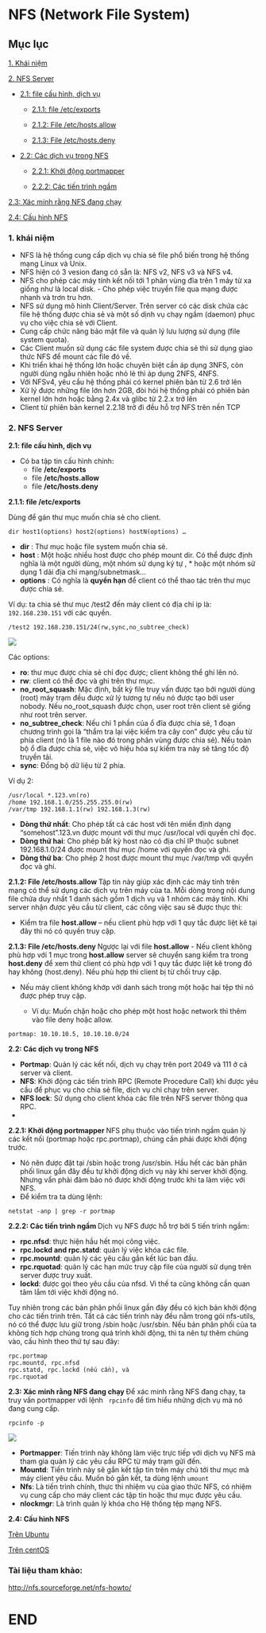 # NFS (Network File System)
## Mục lục
[1. Khái niệm](#1)

[2. NFS Server](#2)

- [2.1: file cấu hình, dịch vụ](#2.1)

  - [2.1.1: file /etc/exports](#2.1.1)

  - [2.1.2: File /etc/hosts.allow](#2.1.2)

  - [2.1.3: File /etc/hosts.deny](#2.1.3)

- [2.2: Các dịch vụ trong NFS](#2.2)

  - [2.2.1: Khởi động portmapper](#2.2.1)

  - [2.2.2: Các tiến trình ngầm](#2.2.2)

[2.3: Xác minh rằng NFS đang chạy](#2.3)

[2.4: Cấu hình NFS](#2.4)
### <a name="1"> 1. khái niệm </a>

- NFS là hệ thống cung cấp dịch vụ chia sẻ file phổ biến trong hệ thống mạng Linux và Unix.
- NFS hiện có 3 vesion đang có sẵn là: NFS v2, NFS v3 và NFS v4.
- NFS cho phép các máy tính kết nối tới 1 phân vùng đĩa trên 1 máy từ xa giống như là local disk. - Cho phép việc truyền file qua mạng được nhanh và trơn tru hơn.
- NFS sử dụng mô hình Client/Server. Trên server có các disk chứa các file hệ thống được chia sẻ và một số dịnh vụ chạy ngầm (daemon) phục vụ cho việc chia sẻ với Client.
- Cung cấp chức năng bảo mật file và quản lý lưu lượng sử dụng (file system quota).
- Các Client muốn sử dụng các file system được chia sẻ thì sử dụng giao thức NFS để mount các file đó về.
- Khi triển khai hệ thống lớn hoặc chuyên biệt cần áp dụng 3NFS, còn người dùng ngẫu nhiên hoặc nhỏ lẻ thì áp dụng 2NFS, 4NFS.
- Với NFSv4, yêu cầu hệ thống phải có kernel phiên bản từ 2.6 trở lên
- Xử lý được những file lớn hơn 2GB, đòi hỏi hệ thống phải có phiên bản kernel lớn hơn hoặc bằng 2.4x và glibc từ 2.2.x trở lên
- Client từ phiên bản kernel 2.2.18 trở đi đều hỗ trợ NFS trên nền TCP

### <a name="2"> 2. NFS Server </a>
**<a name="2.1"> 2.1: file cấu hình, dịch vụ </a>**
- Có ba tập tin cấu hình chính:
  - file **/etc/exports**
  - file  **/etc/hosts.allow**
  - file **/etc/hosts.deny**

**<a name="2.1.1"> 2.1.1: file /etc/exports </a>**

Dùng để gán thư mục muốn chia sẻ cho client.
```
dir host1(options) host2(options) hostN(options) …
```
- **dir** : Thư mục hoặc file system muốn chia sẻ.
- **host** : Một hoặc nhiều host được cho phép mount dir. Có thể được định nghĩa là một người dùng, một nhóm sử dụng ký tự , * hoặc một nhóm sử dụng 1 dải địa chỉ mạng/subnetmask...
- **options** : Có nghĩa là **quyền hạn** để client có thể thao tác trên thư mục được chia sẻ.

Ví dụ: ta chia sẻ thư mục /test2 đến máy client có địa chỉ ip là: ``192.168.230.151`` với các quyền.
```
/test2 192.168.230.151/24(rw,sync,no_subtree_check)
```
![](https://scontent.fhan5-7.fna.fbcdn.net/v/t1.15752-9/66186604_2321683877915228_1366759091526959104_n.png?_nc_cat=103&_nc_oc=AQntxxfipf7m9A-qfznR4y2UgASoBaEqH3kiPApleRzKVLJIk2kY3LFyPFanPXyDTec&_nc_ht=scontent.fhan5-7.fna&oh=2a6eb98cea737f04b37f01989a0eb179&oe=5DBBB8F6)

Các options:
- **ro**: thư mục được chia sẻ chỉ đọc được; client không thể ghi lên nó.
- **rw**: client có thể đọc và ghi trên thư mục.
- **no_root_squash**: Mặc định, bất kỳ file truy vấn được tạo bởi người dùng (root) máy trạm đều được xử lý tương tự nếu nó được tạo bởi user nobody. Nếu no_root_squash được chọn, user root trên client sẽ giống như root trên server.
- **no_subtree_check**: Nếu chỉ 1 phần của ổ đĩa được chia sẻ, 1 đoạn chương trình gọi là “thẩm tra lại việc kiểm tra cây con” được yêu cầu từ phía client (nó là 1 file nào đó trong phân vùng được chia sẻ). Nếu toàn bộ ổ đĩa được chia sẻ, việc vô hiệu hóa sự kiểm tra này sẽ tăng tốc độ truyền tải.
- **sync**: Đồng bộ dữ liệu từ 2 phía.

Ví dụ 2:
```
/usr/local *.123.vn(ro) 
/home 192.168.1.0/255.255.255.0(rw) 
/var/tmp 192.168.1.1(rw) 192.168.1.3(rw)
```
- **Dòng thứ nhất**: Cho phép tất cả các host với tên miền định dạng “somehost”.123.vn được mount với thư mục /usr/local với quyền chỉ đọc.
- **Dòng thứ hai**: Cho phép bất kỳ host nào có địa chỉ IP thuộc subnet 192.168.1.0/24 được mount thư mục /home với quyền đọc và ghi.
- **Dòng thứ ba**: Cho phép 2 host được mount thư mục /var/tmp với quyền đọc và ghi.

**<a name="2.1.2"> 2.1.2: File /etc/hosts.allow </a>**
Tập tin này giúp xác định các máy tính trên mạng có thể sử dụng các dịch vụ trên máy của ta. Mỗi dòng trong nội dung file chứa duy nhất 1 danh sách gồm 1 dịch vụ và 1 nhóm các máy tính. Khi server nhận được yêu cầu từ client, các công việc sau sẽ được thực thi:

- Kiểm tra file **host.allow** – nếu client phù hợp với 1 quy tắc được liệt kê tại đây thì nó có quyền truy cập.

**<a name="2.1.3"> 2.1.3: File /etc/hosts.deny </a>**
Ngược lại với file **host.allow** - Nếu client không phù hợp với 1 mục trong **host.allow** server sẽ chuyển sang kiểm tra trong **host.deny** để xem thử client có phù hợp với 1 quy tắc được liệt kê trong đó hay không (host.deny). Nếu phù hợp thì client bị từ chối truy cập.
- Nếu máy client không khớp với danh sách trong một hoặc hai tệp thì nó được phép truy cập.

  - Ví dụ: Muốn chặn hoặc cho phép một host hoặc network thì thêm vào file deny hoặc allow.
```
portmap: 10.10.10.5, 10.10.10.0/24
```
**<a name="2.2"> 2.2: Các dịch vụ trong NFS </a>**

- **Portmap**: Quản lý các kết nối, dịch vụ chạy trên port 2049 và 111 ở cả server và client.
- **NFS**: Khởi động các tiến trình RPC (Remote Procedure Call) khi được yêu cầu để phục vụ cho chia sẻ file, dịch vụ chỉ chạy trên server.
- **NFS lock**: Sử dụng cho client khóa các file trên NFS server thông qua RPC.
- 
**<a name="2.2.1"> 2.2.1: Khởi động portmapper </a>**
NFS phụ thuộc vào tiến trình ngầm quản lý các kết nối (portmap hoặc rpc.portmap), chúng cần phải được khởi động trước.

- Nó nên được đặt tại /sbin hoặc trong /usr/sbin. Hầu hết các bản phân phối linux gần đây đều tự khởi động dịch vụ này khi server khởi động. Nhưng vẩn phải đảm bảo nó được khởi động trước khi ta làm việc với NFS.
- Để kiểm tra ta dùng lệnh:
```
netstat -anp | grep -r portmap
```

**<a name="2.2.2"> 2.2.2: Các tiến trình ngầm </a>**
Dịch vụ NFS được hỗ trợ bởi 5 tiến trình ngầm:

- **rpc.nfsd**: thực hiện hầu hết mọi công việc.
- **rpc.lockd and rpc.statd**: quản lý việc khóa các file.
- **rpc.mountd**: quản lý các yêu cầu gắn kết lúc ban đầu.
- **rpc.rquotad**: quản lý các hạn mức truy cập file của người sử dụng trên server được truy xuất.
- **lockd**: được gọi theo yêu cầu của nfsd. Vì thế ta cũng không cần quan tâm lắm tới việc khởi động nó.

Tuy nhiên trong các bản phân phối linux gần đây đều có kịch bản khởi động cho các tiến trình trên. Tất cả các tiến trình này đều nằm trong gói nfs-utils, nó có thể được lưu giữ trong /sbin hoặc /usr/sbin. Nếu bản phân phối của ta không tích hợp chúng trong quá trình khởi động, thì ta nên tự thêm chúng vào, cấu hình theo thứ tự sau đây:
```
rpc.portmap
rpc.mountd, rpc.nfsd
rpc.statd, rpc.lockd (nếu cần), và
rpc.rquotad
```

**<a name="2.3"> 2.3: Xác minh rằng NFS đang chạy </a>**
Để xác minh rằng NFS đang chạy, ta truy vấn portmapper với lệnh `` rpcinfo`` để tìm hiểu những dịch vụ mà nó đang cung cấp.
```
rpcinfo -p
```

![](https://scontent.fhan5-2.fna.fbcdn.net/v/t1.15752-9/65946969_332215867690086_2991044435006980096_n.png?_nc_cat=102&_nc_oc=AQk1r2-Q--6gJ6m0wp1hSdjGF0XZSjKBDJXO2ZugWlPWO_g2uNq8S9sypDBEeE0v7N8&_nc_ht=scontent.fhan5-2.fna&oh=96a239a5cd9dfa309e527fdfa568498d&oe=5DB54F44)

- **Portmapper**: Tiến trình này không làm việc trực tiếp với dịch vụ NFS mà tham gia quản lý các yêu cầu RPC từ máy trạm gửi đến.
- **Mountd**: Tiến trình này sẽ gắn kết tập tin trên máy chủ tới thư mục mà máy client yêu cầu. Muốn bỏ gắn kết, ta dùng lệnh ``umount``
- **Nfs**: Là tiến trình chính, thực thi nhiệm vụ của giao thức NFS, có nhiệm vụ cung cấp cho máy client các tập tin hoặc thư mục được yêu cầu.
- **nlockmgr**: Là trình quản lý khóa cho Hệ thống tệp mạng NFS.

**<a name="2.4"> 2.4: Cấu hình NFS </a>**

[Trên Ubuntu](https://github.com/letuananh19/thuctapsinh/blob/master/AnhTL/Linux/Ubuntu%20Server/lab/Configure%20NFS%20on%20Ubuntu%20Server.md)

[Trên centOS](https://github.com/letuananh19/thuctapsinh/blob/master/AnhTL/Linux/Concept/Docs/NFS%20on%20centOS.md)

### Tài liệu tham khảo:

http://nfs.sourceforge.net/nfs-howto/


# END

